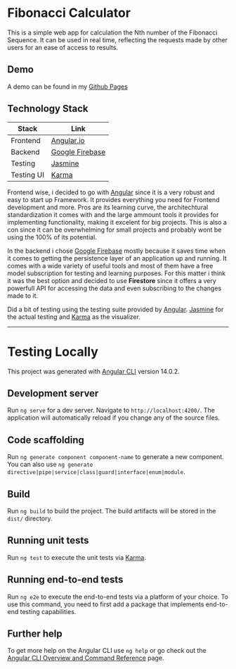 # Fibonacci Calculator

This is a simple web app for calculation the Nth number of the Fibonacci Sequence. It can be used in real time, reflecting the requests made by other users for an ease of access to results.

## Demo

A demo can be found in my [Github Pages](https://darkarazu.github.io)

## Technology Stack

| Stack | Link |
| -----------|------|
| Frontend | [Angular.io](https://angular.io) |
| Backend | [Google Firebase](https://firebase.google.com) |
| Testing | [Jasmine](https://jasmine.github.io/) |
| Testing UI | [Karma](https://karma-runner.github.io/) |

Frontend wise, i decided to go with [Angular](https://angular.io) since it is a very robust and easy to start up Framework. It provides everything you need for Frontend development and more. Pros are its learning curve, the architechtural standardization it comes with and the large ammount tools it provides for implementing functionality, making it excelent for big projects. This is also a con since it can be overwhelming for small projects and probably wont be using the 100% of its potential.

In the backend i chose [Google Firebase](https://firebase.google.com) mostly because it saves time when it comes to getting the persistence layer of an application up and running. It comes with a wide variety of useful tools and most of them have a free model subscription for testing and learning purposes. For this matter i think it was the best option and decided to use **Firestore** since it offers a very powerfull API for accessing the data and even subscribing to the changes made to it.

Did a bit of testing using the testing suite provided by [Angular](https://angular.io). [Jasmine](https://jasmine.github.io/) for the actual testing and [Karma](https://karma-runner.github.io/) as the visualizer.

---

# Testing Locally

This project was generated with [Angular CLI](https://github.com/angular/angular-cli) version 14.0.2.

## Development server

Run `ng serve` for a dev server. Navigate to `http://localhost:4200/`. The application will automatically reload if you change any of the source files.

## Code scaffolding

Run `ng generate component component-name` to generate a new component. You can also use `ng generate directive|pipe|service|class|guard|interface|enum|module`.

## Build

Run `ng build` to build the project. The build artifacts will be stored in the `dist/` directory.

## Running unit tests

Run `ng test` to execute the unit tests via [Karma](https://karma-runner.github.io).

## Running end-to-end tests

Run `ng e2e` to execute the end-to-end tests via a platform of your choice. To use this command, you need to first add a package that implements end-to-end testing capabilities.

## Further help

To get more help on the Angular CLI use `ng help` or go check out the [Angular CLI Overview and Command Reference](https://angular.io/cli) page.
